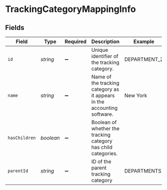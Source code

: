 # TrackingCategoryMappingInfo


## Fields

| Field                                                                   | Type                                                                    | Required                                                                | Description                                                             | Example                                                                 |
| ----------------------------------------------------------------------- | ----------------------------------------------------------------------- | ----------------------------------------------------------------------- | ----------------------------------------------------------------------- | ----------------------------------------------------------------------- |
| `id`                                                                    | *string*                                                                | :heavy_minus_sign:                                                      | Unique identifier of the tracking category.                             | DEPARTMENT_2                                                            |
| `name`                                                                  | *string*                                                                | :heavy_minus_sign:                                                      | Name of the tracking category as it appears in the accounting software. | New York                                                                |
| `hasChildren`                                                           | *boolean*                                                               | :heavy_minus_sign:                                                      | Boolean of whether the tracking category has child categories.          |                                                                         |
| `parentId`                                                              | *string*                                                                | :heavy_minus_sign:                                                      | ID of the parent tracking category                                      | DEPARTMENTS                                                             |
